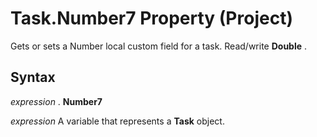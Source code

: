 
# Task.Number7 Property (Project)

Gets or sets a Number local custom field for a task. Read/write  **Double** .


## Syntax

 _expression_ . **Number7**

 _expression_ A variable that represents a **Task** object.

